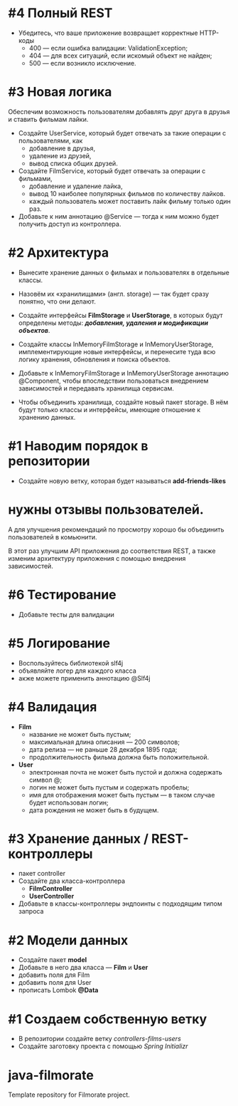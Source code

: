 # #4 Полный REST

- Убедитесь, что ваше приложение возвращает корректные HTTP-коды
    - 400 — если ошибка валидации: ValidationException;
    - 404 — для всех ситуаций, если искомый объект не найден;
    - 500 — если возникло исключение.

# #3 Новая логика

Обеспечим возможность пользователям добавлять друг друга в друзья и ставить фильмам лайки.

- Создайте UserService, который будет отвечать за такие операции с пользователями, как
    - добавление в друзья,
    - удаление из друзей,
    - вывод списка общих друзей.
- Создайте FilmService, который будет отвечать за операции с фильмами,
    - добавление и удаление лайка,
    - вывод 10 наиболее популярных фильмов по количеству лайков.
    - каждый пользователь может поставить лайк фильму только один раз.
- Добавьте к ним аннотацию @Service — тогда к ним можно будет получить доступ из контроллера.

# #2 Архитектура

- Вынесите хранение данных о фильмах и пользователях в отдельные классы.
- Назовём их «хранилищами» (англ. storage) — так будет сразу понятно, что они делают.
- Создайте интерфейсы **FilmStorage** и **UserStorage**, в которых
  будут определены методы: _**добавления, удаления и модификации объектов**_.
- Создайте классы InMemoryFilmStorage и InMemoryUserStorage, имплементирующие новые интерфейсы, и перенесите туда всю
  логику хранения, обновления и поиска объектов.
- Добавьте к InMemoryFilmStorage и InMemoryUserStorage аннотацию @Component, чтобы впоследствии пользоваться внедрением
  зависимостей и передавать хранилища сервисам.

- Чтобы объединить хранилища, создайте новый пакет storage. В нём будут только классы и интерфейсы, имеющие отношение к
  хранению данных.

# #1 Наводим порядок в репозитории

- Создайте новую ветку, которая будет называться **add-friends-likes**

# нужны отзывы пользователей.

А для улучшения рекомендаций по просмотру хорошо бы объединить пользователей в комьюнити.

В этот раз улучшим API приложения до соответствия REST, а также изменим архитектуру приложения с помощью внедрения
зависимостей.

# #6 Тестирование

- Добавьте тесты для валидации

# #5 Логирование

- Воспользуйтесь библиотекой slf4j
- объявляйте логер для каждого класса
- акже можете применить аннотацию @Slf4j

# #4 Валидация

- **Film**
    - название не может быть пустым;
    - максимальная длина описания — 200 символов;
    - дата релиза — не раньше 28 декабря 1895 года;
    - продолжительность фильма должна быть положительной.
- **User**
    - электронная почта не может быть пустой и должна содержать символ @;
    - логин не может быть пустым и содержать пробелы;
    - имя для отображения может быть пустым — в таком случае будет использован логин;
    - дата рождения не может быть в будущем.

# #3 Хранение данных / REST-контроллеры

- пакет controller
- Создайте два класса-контроллера
    - **FilmController**
    - **UserController**
- Добавьте в классы-контроллеры эндпоинты с подходящим типом запроса

# #2 Модели данных

- Создайте пакет **model**
- Добавьте в него два класса — **Film** и **User**
- добавить поля для Film
- добавить поля для User
- прописать Lombok **@Data**

# #1 Создаем собственную ветку

- В репозитории создайте ветку *controllers-films-users*
- Создайте заготовку проекта с помощью *Spring Initializr*

# java-filmorate

Template repository for Filmorate project.
